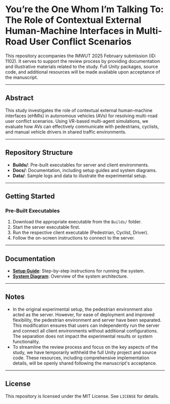 # You’re the One Whom I’m Talking To: The Role of Contextual External Human-Machine Interfaces in Multi-Road User Conflict Scenarios

This repository accompanies the IMWUT 2025 February submission (ID: 1102). It serves to support the review process by providing documentation and illustrative materials related to the study. Full Unity packages, source code, and additional resources will be made available upon acceptance of the manuscript.

---

## Abstract
This study investigates the role of contextual external human-machine interfaces (eHMIs) in autonomous vehicles (AVs) for resolving multi-road user conflict scenarios. Using VR-based multi-agent simulations, we evaluate how AVs can effectively communicate with pedestrians, cyclists, and manual vehicle drivers in shared traffic environments.

---

## Repository Structure
- **Builds/**: Pre-built executables for server and client environments.
- **Docs/**: Documentation, including setup guides and system diagrams.
- **Data/**: Sample logs and data to illustrate the experimental setup.

---

## Getting Started

### Pre-Built Executables
1. Download the appropriate executable from the `Builds/` folder.
2. Start the server executable first.
3. Run the respective client executable (Pedestrian, Cyclist, Driver).
4. Follow the on-screen instructions to connect to the server.

---

## Documentation
- **[Setup Guide](Docs/SetupGuide.pdf)**: Step-by-step instructions for running the system.
- **[System Diagram](Docs/SystemDiagram.png)**: Overview of the system architecture.

---

## Notes
- In the original experimental setup, the pedestrian environment also acted as the server. However, for ease of deployment and improved flexibility, the pedestrian environment and server have been separated. This modification ensures that users can independently run the server and connect all client environments without additional configurations. The separation does not impact the experimental results or system functionality.
- To streamline the review process and focus on the key aspects of the study, we have temporarily withheld the full Unity project and source code. These resources, including comprehensive implementation details, will be openly shared following the manuscript's acceptance.

---

## License
This repository is licensed under the MIT License. See `LICENSE` for details.
